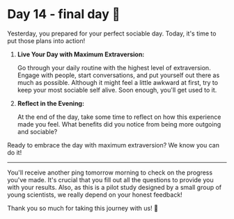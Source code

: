 # Day 14 - final day 💚

Yesterday, you prepared for your perfect sociable day. Today, it's time to put those plans into action!

1. **Live Your Day with Maximum Extraversion:**
    
    Go through your daily routine with the highest level of extraversion. Engage with people, start conversations, and put yourself out there as much as possible. Although it might feel a little awkward at first, try to keep your most sociable self alive. Soon enough, you'll get used to it.
    
2. **Reflect in the Evening:**
    
    At the end of the day, take some time to reflect on how this experience made you feel. What benefits did you notice from being more outgoing and sociable?
    

Ready to embrace the day with maximum extraversion? We know you can do it!

---

You'll receive another ping tomorrow morning to check on the progress you've made. It's crucial that you fill out all the questions to provide you with your results. Also, as this is a pilot study designed by a small group of young scientists, we really depend on your honest feedback!

Thank you so much for taking this journey with us! 🫶
